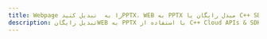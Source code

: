 ---title: Webpage را به  تبدیل کنیدPPTX، WEB به PPTX مبدل رایگان یا C++ SDKdescription: تبدیل رایگانWEB به PPTX با استفاده از C++ Cloud APIs & SDK همچنین اسناد PDF را در Cloud ایجاد، ویرایش و رندر کنید.---